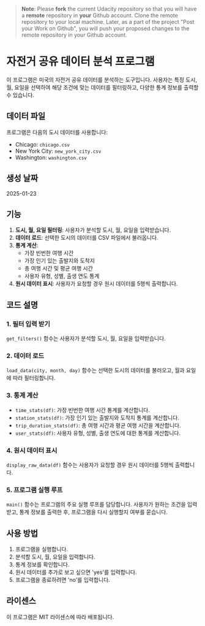 >**Note**: Please **fork** the current Udacity repository so that you will have a **remote** repository in **your** Github account. Clone the remote repository to your local machine. Later, as a part of the project "Post your Work on Github", you will push your proposed changes to the remote repository in your Github account.

# 자전거 공유 데이터 분석 프로그램

이 프로그램은 미국의 자전거 공유 데이터를 분석하는 도구입니다. 사용자는 특정 도시, 월, 요일을 선택하여 해당 조건에 맞는 데이터를 필터링하고, 다양한 통계 정보를 출력할 수 있습니다.

## 데이터 파일

프로그램은 다음의 도시 데이터를 사용합니다:
- Chicago: `chicago.csv`
- New York City: `new_york_city.csv`
- Washington: `washington.csv`

## 생성 날짜

2025-01-23

## 기능

1. **도시, 월, 요일 필터링**: 사용자가 분석할 도시, 월, 요일을 입력받습니다.
2. **데이터 로드**: 선택한 도시의 데이터를 CSV 파일에서 불러옵니다.
3. **통계 계산**:
   - 가장 빈번한 여행 시간
   - 가장 인기 있는 출발지와 도착지
   - 총 여행 시간 및 평균 여행 시간
   - 사용자 유형, 성별, 출생 연도 통계
4. **원시 데이터 표시**: 사용자가 요청할 경우 원시 데이터를 5행씩 출력합니다.

## 코드 설명

### 1. 필터 입력 받기

`get_filters()` 함수는 사용자가 분석할 도시, 월, 요일을 입력받습니다.

### 2. 데이터 로드

`load_data(city, month, day)` 함수는 선택한 도시의 데이터를 불러오고, 월과 요일에 따라 필터링합니다.

### 3. 통계 계산

- `time_stats(df)`: 가장 빈번한 여행 시간 통계를 계산합니다.
- `station_stats(df)`: 가장 인기 있는 출발지와 도착지 통계를 계산합니다.
- `trip_duration_stats(df)`: 총 여행 시간과 평균 여행 시간을 계산합니다.
- `user_stats(df)`: 사용자 유형, 성별, 출생 연도에 대한 통계를 계산합니다.

### 4. 원시 데이터 표시

`display_raw_data(df)` 함수는 사용자가 요청할 경우 원시 데이터를 5행씩 출력합니다.

### 5. 프로그램 실행 루프

`main()` 함수는 프로그램의 주요 실행 루프를 담당합니다. 사용자가 원하는 조건을 입력받고, 통계 정보를 출력한 후, 프로그램을 다시 실행할지 여부를 묻습니다.

## 사용 방법

1. 프로그램을 실행합니다.
2. 분석할 도시, 월, 요일을 입력합니다.
3. 통계 정보를 확인합니다.
4. 원시 데이터를 추가로 보고 싶으면 'yes'를 입력합니다.
5. 프로그램을 종료하려면 'no'를 입력합니다.

## 라이센스

이 프로그램은 MIT 라이센스에 따라 배포됩니다.
